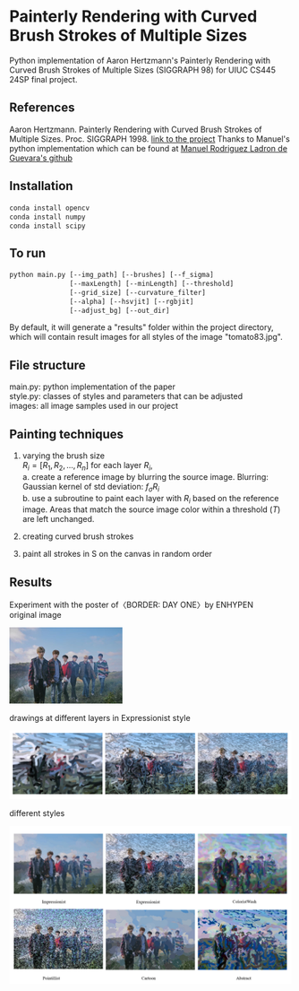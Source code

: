 # Painterly Rendering with Curved Brush Strokes of Multiple Sizes

Python implementation of Aaron Hertzmann's Painterly Rendering with Curved Brush Strokes of Multiple Sizes (SIGGRAPH 98) for UIUC CS445 24SP final project.

## References
Aaron Hertzmann. Painterly Rendering with Curved Brush Strokes of Multiple Sizes. Proc. SIGGRAPH 1998.
[link to the project](https://mrl.cs.nyu.edu/publications/painterly98/)
Thanks to Manuel's python implementation which can be found at [Manuel Rodriguez Ladron de Guevara's github](https://github.com/manuelladron/painterPython)
 

## Installation
```
conda install opencv
conda install numpy
conda install scipy
```

## To run
```
python main.py [--img_path] [--brushes] [--f_sigma] 
               [--maxLength] [--minLength] [--threshold] 
               [--grid_size] [--curvature_filter] 
               [--alpha] [--hsvjit] [--rgbjit] 
               [--adjust_bg] [--out_dir]
```
By default, it will generate a "results" folder within the project directory, which will contain result images for all styles of the image "tomato83.jpg". 

## File structure

main.py: python implementation of the paper  
style.py: classes of styles and parameters that can be adjusted  
images: all image samples used in our project


## Painting techniques
1. varying the brush size   
   $R_i = [R_1, R_2, ..., R_n]$
   for each layer $R_i$,   
   a. create a reference image by blurring the source image. Blurring: Gaussian kernel of std deviation: $f_{\sigma}R_i$  
   b. use a subroutine to paint each layer with $R_i$ based on the reference image. Areas that match the source image color within a threshold ($T$) are left unchanged.  

2. creating curved brush strokes  

3. paint all strokes in S on the canvas in random order

## Results
Experiment with the poster of〈BORDER: DAY ONE〉by ENHYPEN  
original image  

<img src= https://github.com/pikapi25/painterly-rendering-python/blob/main/images/enhypen.jpg width=40% />

drawings at different layers in Expressionist style 

![image](https://github.com/pikapi25/painterly-rendering-python/blob/main/images/result1.png)

different styles 

![image](https://github.com/pikapi25/painterly-rendering-python/blob/main/images/result2.png)